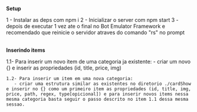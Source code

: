 <strong>Setup</strong>
<p>
1 - Instalar as deps com npm i 
2 - Inicializar o server com npm start
3 - depois de executar 1 vez ate o final no Bot Emulator Framework e recomendado que reinicie o servidor atraves do comando "rs" no prompt
</p>
<br/>
<strong>Inserindo items</strong>
<p>
    1.1- Para inserir um novo item de uma categoria ja existente:
       - criar um novo {} e inserir as propriedades (id, title, price, img)

    1.2- Para inserir um item em uma nova categoria: 
       - criar uma estrutura similar as existentes no diretorio ./cardShow e inserir no {} como um primeiro item as propriedades (id, title, img, price, path, regex, type[opicional]) e para inserir novos items nessa mesma categoria basta seguir o passo descrito no item 1.1 dessa mesma sessao.
</p>